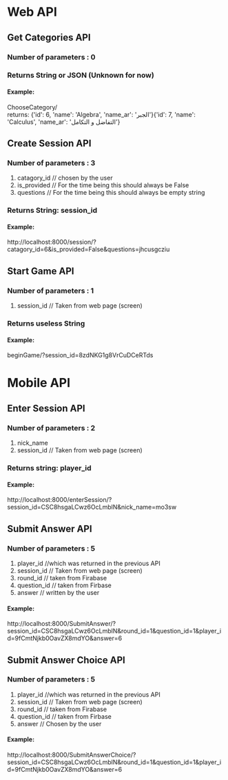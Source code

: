# Web API
## Get Categories API
### Number of parameters : 0

### Returns String or JSON (Unknown for now)
#### Example: <br/>
ChooseCategory/ <br/>
returns: {'id': 6, 'name': 'Algebra', 'name_ar': 'الجبر'}{'id': 7, 'name': 'Calculus', 'name_ar': 'التفاضل و التكامل'}
## Create Session API
### Number of parameters : 3 
1. catagory_id // chosen by the user 
2. is_provided // For the time being this should always be False
3. questions // For the time being this should always be empty string

### Returns String: session_id
#### Example: <br/>
http://localhost:8000/session/?catagory_id=6&is_provided=False&questions=jhcusgcziu

## Start Game API
### Number of parameters : 1
1. session_id // Taken from web page (screen)

### Returns useless String
#### Example: <br/>
beginGame/?session_id=8zdNKG1g8VrCuDCeRTds

# Mobile API
## Enter Session API <br/> 
### Number of parameters : 2 <br/> 
1. nick_name
2. session_id // Taken from web page (screen) 

### Returns string: player_id

#### Example: <br/>
http://localhost:8000/enterSession/?session_id=CSC8hsgaLCwz6OcLmblN&nick_name=mo3sw



## Submit Answer API <br/> 
### Number of parameters : 5 <br/> 

1. player_id //which was returned in the previous API
2. session_id // Taken from web page (screen)
3. round_id  // taken from Firabase 
4. question_id // taken from Firbase 
5. answer // written by the user 

#### Example:<br/>
http://localhost:8000/SubmitAnswer/?session_id=CSC8hsgaLCwz6OcLmblN&round_id=1&question_id=1&player_id=9fCmtNjkb0OavZX8mdYO&answer=6




## Submit Answer Choice API <br/> 
### Number of parameters : 5 <br/> 
1. player_id //which was returned in the previous API
2. session_id // Taken from web page (screen)
3. round_id  // taken from Firabase 
4. question_id // taken from Firbase 
5. answer // Chosen by the user 


#### Example:<br/>
http://localhost:8000/SubmitAnswerChoice/?session_id=CSC8hsgaLCwz6OcLmblN&round_id=1&question_id=1&player_id=9fCmtNjkb0OavZX8mdYO&answer=6

